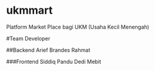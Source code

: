 # ukmmart
Platform Market Place bagi UKM (Usaha Kecil Menengah)


#Team Developer

##Backend
Arief
Brandes
Rahmat

###Frontend
Siddiq
Pandu
Dedi
Mebit
